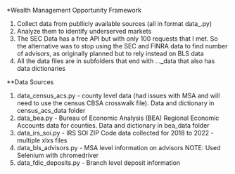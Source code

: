 *Wealth Management Opportunity Framework

1. Collect data from publlicly available sources (all in format data_<source>.py)
2. Analyze them to identify underserved markets
3. The SEC Data has a free API but with only 100 requests that I met.  So the alternative was to stop using the SEC and FINRA data to find number of advisors, as originally planned but to rely instead on BLS data
4. All the data files are in subfolders that end with ..._data that also has data dictionaries 

**Data Sources

1. data_census_acs.py - county level data (had issues with MSA and will need to use the census CBSA crosswalk file).  Data and dictionary in census_acs_data folder
2. data_bea.py - Bureau of Economic Analysis (BEA) Regional Economic Accounts data for counties.  Data and dictionary in bea_data folder
3. data_irs_soi.py - IRS SOI ZIP Code data collected for 2018 to 2022 - multiple xlxs files
4. data_bls_advisors.py - MSA level information on advisors NOTE: Used Selenium with chromedriver
5. data_fdic_deposits.py - Branch level deposit information 